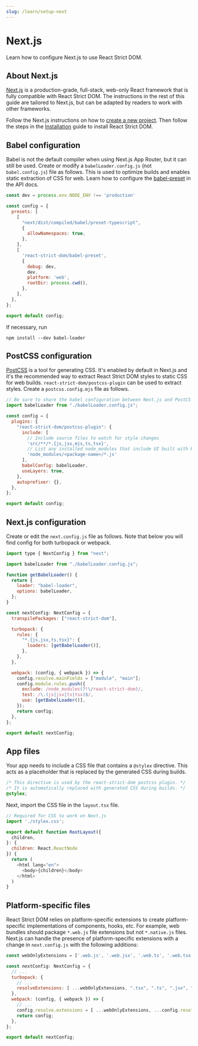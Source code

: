 ```yaml
---
slug: /learn/setup-next
---
```


# Next.js

<p className="text-xl">Learn how to configure Next.js to use React Strict DOM.</p>

## About Next.js

[Next.js](https://nextjs.org) is a production-grade, full-stack, web-only React framework that is fully compatible with React Strict DOM. The instructions in the rest of this guide are tailored to Next.js, but can be adapted by readers to work with other frameworks.

Follow the Next.js instructions on how to [create a new project](https://nextjs.org/docs/app/getting-started/installation). Then follow the steps in the [Installation](/learn/installation) guide to install React Strict DOM.

## Babel configuration

Babel is not the default compiler when using Next.js App Router, but it can still be used. Create or modify a `babelLoader.config.js` (not `babel.config.js`) file as follows. This is used to optimize builds and enables static extraction of CSS for web. Learn how to configure the [babel-preset](/api/babel-preset/) in the API docs.

```js title="babelLoader.config.js"
const dev = process.env.NODE_ENV !== 'production'

const config = {
  presets: [
    [
      "next/dist/compiled/babel/preset-typescript",
      {
        allowNamespaces: true,
      },
    ],
    [
      'react-strict-dom/babel-preset',
      {
        debug: dev,
        dev,
        platform: 'web',
        rootDir: process.cwd(),
      },
    ],
  ],
};

export default config;
```

If necessary, run

```
npm install --dev babel-loader
```


## PostCSS configuration

[PostCSS](https://postcss.org/) is a tool for generating CSS. It's enabled by default in Next.js and it's the recommended way to extract React Strict DOM styles to static CSS for web builds. `react-strict-dom/postcss-plugin` can be used to extract styles. Create a `postcss.config.mjs` file as follows.

```js title="postcss.config.mjs"
// Be sure to share the babel configuration between Next.js and PostCS
import babelLoader from "./babelLoader.config.js";

const config = {
  plugins: {
    "react-strict-dom/postcss-plugin": {
      include: [
        // Include source files to watch for style changes
        'src/**/*.{js,jsx,mjs,ts,tsx}',
        // List any installed node_modules that include UI built with React Strict DOM
        'node_modules/<package-name>/*.js'
      ],
      babelConfig: babelLoader,
      useLayers: true,
    },
    autoprefixer: {},
  },
};

export default config;
```

## Next.js configuration

Create or edit the `next.config.js` file as follows. Note that below you will find config for both turbopack or webpack.

```js title="next.config.js"
import type { NextConfig } from "next";

import babelLoader from "./babelLoader.config.js";

function getBabelLoader() {
  return {
    loader: "babel-loader",
    options: babelLoader,
  };
}

const nextConfig: NextConfig = {
  transpilePackages: ["react-strict-dom"],

  turbopack: {
    rules: {
      "*.{js,jsx,ts,tsx}": {
        loaders: [getBabelLoader()],
      },
    },
  },

  webpack: (config, { webpack }) => {
    config.resolve.mainFields = ["module", "main"];
    config.module.rules.push({
      exclude: /node_modules(?!\/react-strict-dom)/,
      test: /\.(js|jsx|ts|tsx)$/,
      use: [getBabelLoader()],
    });
    return config;
  },
};

export default nextConfig;
```

## App files

Your app needs to include a CSS file that contains a `@stylex` directive. This acts as a placeholder that is replaced by the generated CSS during builds.

```css title="stylex.css"
/* This directive is used by the react-strict-dom postcss plugin. */
/* It is automatically replaced with generated CSS during builds. */
@stylex;
```

Next, import the CSS file in the `layout.tsx` file.

```js title="src/app/layout.tsx"
// Required for CSS to work on Next.js
import './stylex.css';

export default function RootLayout({
  children,
}: {
  children: React.ReactNode
}) {
  return (
    <html lang="en">
      <body>{children}</body>
    </html>
  )
}
```

## Platform-specific files

React Strict DOM relies on platform-specific extensions to create platform-specific implementations of components, hooks, etc. For example, web bundles should package `*.web.js` file extensions but not `*.native.js` files. Next.js can handle the presence of platform-specific extensions with a change in `next.config.js` with the following additions:

```js title="next.config.js"
const webOnlyExtensions = ['.web.js', '.web.jsx', '.web.ts', '.web.tsx'];

const nextConfig: NextConfig = {
  // ...
  turbopack: {
    // ...
    resolveExtensions: [ ...webOnlyExtensions, ".tsx", ".ts", ".jsx", ".js", ".mjs", ".json"],
  },
  webpack: (config, { webpack }) => {
    // ...
    config.resolve.extensions = [ ...webOnlyExtensions, ...config.resolve.extensions];
    return config;
  },
};

export default nextConfig;
```
